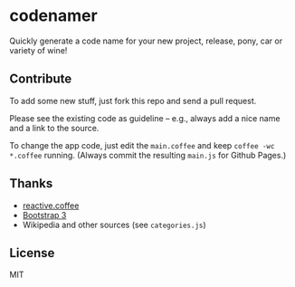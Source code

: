# codenamer

Quickly generate a code name for your new project, release, pony, car or variety of wine!

## Contribute

To add some new stuff, just fork this repo and send a pull request.

Please see the existing code as guideline – e.g., always add a nice name and a link to the source.

To change the app code, just edit the `main.coffee` and keep `coffee -wc *.coffee` running. (Always commit the resulting `main.js` for Github Pages.)

## Thanks

- [reactive.coffee](http://yang.github.io/reactive-coffee/)
- [Bootstrap 3](http://getbootstrap.com/)
- Wikipedia and other sources (see `categories.js`)

## License

MIT
